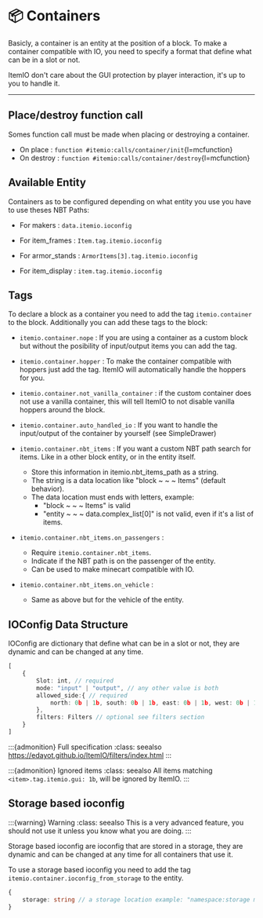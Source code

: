 # 📦 Containers

Basicly, a container is an entity at the position of a block.
To make a container compatible with IO, you need to specify a format that define what can be in a slot or not.

ItemIO don't care about the GUI protection by player interaction, it's up to you to handle it.

---

## Place/destroy function call

Somes function call must be made when placing or destroying a container.
- On place : ``function #itemio:calls/container/init``{l=mcfunction}
- On destroy : ``function #itemio:calls/container/destroy``{l=mcfunction}


## Available Entity
Containers as to be configured depending on what entity you use you have to use theses NBT Paths:

- For makers : ``data.itemio.ioconfig``

- For item_frames : ``Item.tag.itemio.ioconfig``

- For armor_stands : ``ArmorItems[3].tag.itemio.ioconfig``

- For item_display : ``item.tag.itemio.ioconfig``

## Tags

To declare a block as a container you need to add the tag ``itemio.container`` to the block. Additionally you can add these tags to the block:

- ``itemio.container.nope`` : If you are using a container as a custom block but without the posibility of input/output items you can add the tag.

- ``itemio.container.hopper`` : To make the container compatible with hoppers just add the tag. ItemIO will automatically handle the hoppers for you.

- ``itemio.container.not_vanilla_container`` : if the custom container does not use a vanilla container, this will tell ItemIO to not disable vanilla hoppers around the block.

- ``itemio.container.auto_handled_io`` : If you want to handle the input/output of the container by yourself (see SimpleDrawer)

- ``itemio.container.nbt_items`` : If you want a custom NBT path search for items. Like in a other block entity, or in the entity itself.
    - Store this information in itemio.nbt_items_path as a string.
    - The string is a data location like "block ~ ~ ~ Items" (default behavior).
    - The data location must ends with letters, example: 
        - "block ~ ~ ~ Items" is valid
        - "entity ~ ~ ~ data.complex_list[0]" is not valid, even if it's a list of items.
- ``itemio.container.nbt_items.on_passengers`` : 
    - Require ``itemio.container.nbt_items``. 
    - Indicate if the NBT path is on the passenger of the entity.
    - Can be used to make minecart compatible with IO.
- ``itemio.container.nbt_items.on_vehicle`` :
    - Same as above but for the vehicle of the entity.


## IOConfig Data Structure

IOConfig are dictionary that define what can be in a slot or not, they are dynamic and can be changed at any time.

```ts
[
    {
        Slot: int, // required
        mode: "input" | "output", // any other value is both
        allowed_side:{ // required
            north: 0b | 1b, south: 0b | 1b, east: 0b | 1b, west: 0b | 1b, up: 0b | 1b, down: 0b | 1b
        },
        filters: Filters // optional see filters section
    }
]
```


:::{admonition} Full specification 
:class: seealso
<https://edayot.github.io/ItemIO/filters/index.html>
:::

:::{admonition} Ignored items
:class: seealso
All items matching ``<item>.tag.itemio.gui: 1b``, will be ignored by ItemIO.
:::


## Storage based ioconfig

:::{warning} Warning
:class: seealso
This is a very advanced feature, you should not use it unless you know what you are doing.
:::



Storage based ioconfig are ioconfig that are stored in a storage, they are dynamic and can be changed at any time for all containers that use it.

To use a storage based ioconfig you need to add the tag ``itemio.container.ioconfig_from_storage`` to the entity.

```ts
{
    storage: string // a storage location example: "namespace:storage my_container.ioconfig"
}
```


